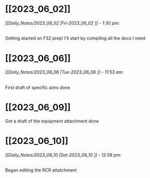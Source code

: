 # [[2023_06_02]]
###### [[Daily_Notes/2023_06_02 |Fri-2023_06_02 ]] - 1:30 pm: 
Getting started on F32 prep! I'll start by compiling all the docs I need

# [[2023_06_06]]
###### [[Daily_Notes/2023_06_06 |Tue-2023_06_06 ]] - 11:53 am: 
First draft of specific aims done

# [[2023_06_09]]
Got a draft of the equipment attachment done

# [[2023_06_10]]
###### [[Daily_Notes/2023_06_10 |Sat-2023_06_10 ]] - 12:58 pm: 
Began editing the RCR attatchment
